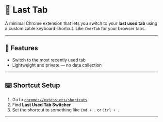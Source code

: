 # 🔄 Last Tab

A minimal Chrome extension that lets you switch to your **last used tab** using a customizable keyboard shortcut. Like `Cmd+Tab` for your browser tabs.

---

## 🚀 Features

- Switch to the most recently used tab
- Lightweight and private — no data collection

---

## ⌨️ Shortcut Setup

1. Go to [`chrome://extensions/shortcuts`](chrome://extensions/shortcuts)
2. Find **Last Used Tab Switcher**
3. Set the shortcut to something like `Cmd + .` or `Ctrl + .`

---
